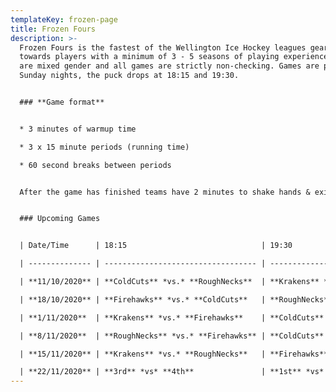 ```yaml
---
templateKey: frozen-page
title: Frozen Fours
description: >-
  Frozen Fours is the fastest of the Wellington Ice Hockey leagues geared
  towards players with a minimum of 3 - 5 seasons of playing experience. Teams
  are mixed gender and all games are strictly non-checking. Games are played
  Sunday nights, the puck drops at 18:15 and 19:30.


  ### **Game format**


  * 3 minutes of warmup time

  * 3 x 15 minute periods (running time)

  * 60 second breaks between periods


  After the game has finished teams have 2 minutes to shake hands & exit the ice so it can be groomed for the next game


  ### Upcoming Games


  | Date/Time      | 18:15                              | 19:30                             |

  | -------------- | ---------------------------------- | --------------------------------- |

  | **11/10/2020** | **ColdCuts** *vs.* **RoughNecks**  | **Krakens** *vs.* **Firehawks**   |

  | **18/10/2020** | **Firehawks** *vs.* **ColdCuts**   | **RoughNecks** *vs.* **Krakens**  |

  | **1/11/2020**  | **Krakens** *vs.* **Firehawks**    | **ColdCuts** *vs.* **RoughNecks** |

  | **8/11/2020**  | **RoughNecks** *vs.* **Firehawks** | **ColdCuts** *vs.* **Krakens**    |

  | **15/11/2020** | **Krakens** *vs.* **RoughNecks**   | **Firehawks** *vs.* **ColdCuts**  |

  | **22/11/2020** | **3rd** *vs* **4th**               | **1st** *vs* **2nd**              |
---
```

